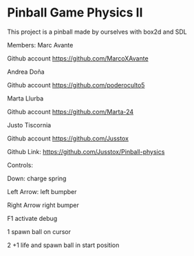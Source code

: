 # Pinball Game Physics II

This project is a pinball made by ourselves with box2d and SDL

Members:
Marc Avante 

Github account https://github.com/MarcoXAvante

Andrea Doña

Github account https://github.com/poderoculto5

Marta Llurba

Github account https://github.com/Marta-24

Justo Tiscornia 

Github account https://github.com/Jusstox


Github Link:
https://github.com/Jusstox/Pinball-physics

Controls:

Down: charge spring

Left Arrow: left bumpber

Right Arrow right bumper

F1 activate debug

1 spawn ball on cursor

2 +1 life and spawn ball in start position
